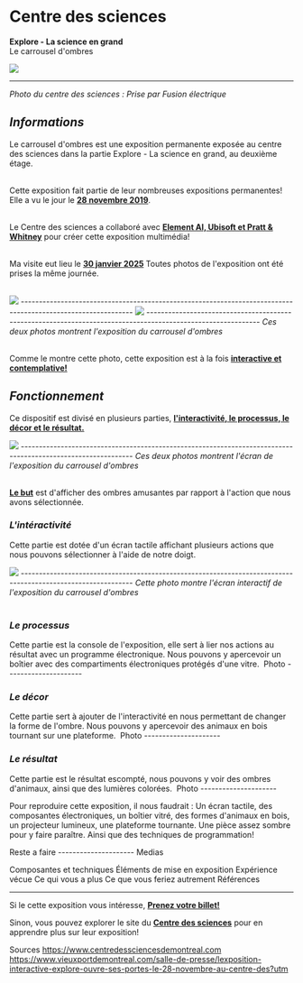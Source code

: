 # **Centre des sciences**

**Explore - La science en grand**<br/>
Le carrousel d'ombres<br/>

<img src="Centre_des_sciences/medias/images/photo_centre_des_sciences.jpg"/>

 -------------------------------------------------------------------------------------------------------------
<i>Photo du centre des sciences : Prise par Fusion électrique</i><br/>

## *Informations*
Le carrousel d'ombres est une exposition permanente exposée au centre des sciences dans la partie Explore - La science en grand, au deuxième étage.<br/><br/>

Cette exposition fait partie de leur nombreuses expositions permanentes! Elle a vu le jour le <ins>**28 novembre 2019**</ins>.<br/><br/>

Le Centre des sciences a collaboré avec <ins>**Element AI, Ubisoft et Pratt & Whitney**</ins> pour créer cette exposition multimédia!<br/><br/>

Ma visite eut lieu le <ins>**30 janvier 2025**</ins> Toutes photos de l'exposition ont été prises la même journée.<br/><br/>

<img src="./Centre_des_sciences/medias/images/exposition_globale_01.jpg"/> -------------------------------------------------------------------------------------------------------------
<img src="./Centre_des_sciences/medias/images/exposition_globale_02.jpg"/> -------------------------------------------------------------------------------------------------------------
<i>Ces deux photos montrent l'exposition du carrousel d'ombres</i><br/><br/>

Comme le montre cette photo, cette exposition est à la fois <ins><b>interactive et contemplative!</b></ins><br/>


## *Fonctionnement*
Ce dispositif est divisé en plusieurs parties, <ins>**l'interactivité, le processus, le décor et le résultat.**</ins>

<img src="./Centre_des_sciences/medias/images/ecran.jpg"/> -------------------------------------------------------------------------------------------------------------
<i>Ces deux photos montrent l'écran de l'exposition du carrousel d'ombres</i><br/><br/>

<ins>**Le but**</ins> est d'afficher des ombres amusantes par rapport à l'action que nous avons sélectionnée.


### *L'intéractivité*
Cette partie est dotée d'un écran tactile affichant plusieurs actions que nous pouvons sélectionner à l'aide de notre doigt.

<img src="./Centre_des_sciences/medias/images/ecran.jpg"/> -------------------------------------------------------------------------------------------------------------
<i>Cette photo montre l'écran interactif de l'exposition du carrousel d'ombres</i><br/><br/>


### *Le processus*
Cette partie est la console de l'exposition, elle sert à lier nos actions au résultat avec un programme électronique. Nous pouvons y apercevoir un boîtier avec des compartiments électroniques protégés d'une vitre.
<img src="./medias/photo.webp" width="0" height="0"/> Photo ---------------------


### *Le décor*
Cette partie sert à ajouter de l'interactivité en nous permettant de changer la forme de l'ombre. Nous pouvons y apercevoir des animaux en bois tournant sur une plateforme.
<img src="./medias/photo.webp" width="0" height="0"/> Photo ---------------------


### *Le résultat*
Cette partie est le résultat escompté, nous pouvons y voir des ombres d'animaux, ainsi que des lumières colorées.
<img src="./medias/photo.webp" width="0" height="0"/> Photo ---------------------

Pour reproduire cette exposition, il nous faudrait :
Un écran tactile, des composantes électroniques, un boîtier vitré, des formes d'animaux en bois, un projecteur lumineux, une plateforme tournante. Une pièce assez sombre pour y faire paraître.
Ainsi que des techniques de programmation!



Reste a faire ---------------------
Medias




Composantes et techniques
Éléments de mise en exposition
Expérience vécue 
Ce qui vous a plus
Ce que vous feriez autrement
Références







---------------------------------------------------

Si le cette exposition vous intéresse, **[Prenez votre billet!](https://ecommerce.centredessciencesdemontreal.com/)**<br/>

Sinon, vous pouvez explorer le site du **[Centre des sciences](https://www.centredessciencesdemontreal.com/)** pour en apprendre plus sur leur exposition!<br/>


Sources
https://www.centredessciencesdemontreal.com
https://www.vieuxportdemontreal.com/salle-de-presse/lexposition-interactive-explore-ouvre-ses-portes-le-28-novembre-au-centre-des?utm


